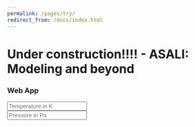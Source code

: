 ```yaml
---
permalink: /pages/try/
redirect_from: /docs/index.html
---
```


<div class="container">
    <h1 class="text-center">Under construction!!!! - ASALI: Modeling and beyond</h1>
    <h3 class="text-center">Web App</h3>
</div>

<div class="container">
    <div class="row">
        <div class = "col-sm text-center">
            <input type="number" class="form-control" placeholder="Temperature in K">
        </div>
        <div class = "col-sm text-center">
            <input type="number" class="form-control" placeholder="Pressure in Pa">
        </div>
    </div>
<div>